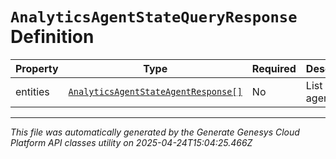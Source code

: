 # `AnalyticsAgentStateQueryResponse` Definition

| Property | Type | Required | Description |
|----------|------|----------|-------------|
| entities | [`AnalyticsAgentStateAgentResponse[]`](analyticsagentstateagentresponse-definition.md) | No | List of agents |

---

*This file was automatically generated by the Generate Genesys Cloud Platform API classes utility on 2025-04-24T15:04:25.466Z*